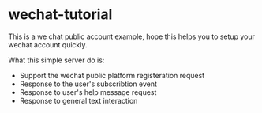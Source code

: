 wechat-tutorial
===============

This is a we chat public account example, hope this helps you to setup your wechat account quickly.

What this simple server do is:

* Support the wechat public platform registeration request
* Response to the user's subscribtion event
* Response to user's help message request
* Response to general text interaction
